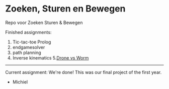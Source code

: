 Zoeken, Sturen en Bewegen 
=========================
Repo voor Zoeken Sturen &amp; Bewegen 

Finished assignments:

1. Tic-tac-toe Prolog
2. endgamesolver
3. path planning
4. Inverse kinematics
5.[Drone vs Worm](http://www.dronevsworm.wordpress.com)

---

Current assignment:
We're done! This was our final project of the first year.
- Michiel
